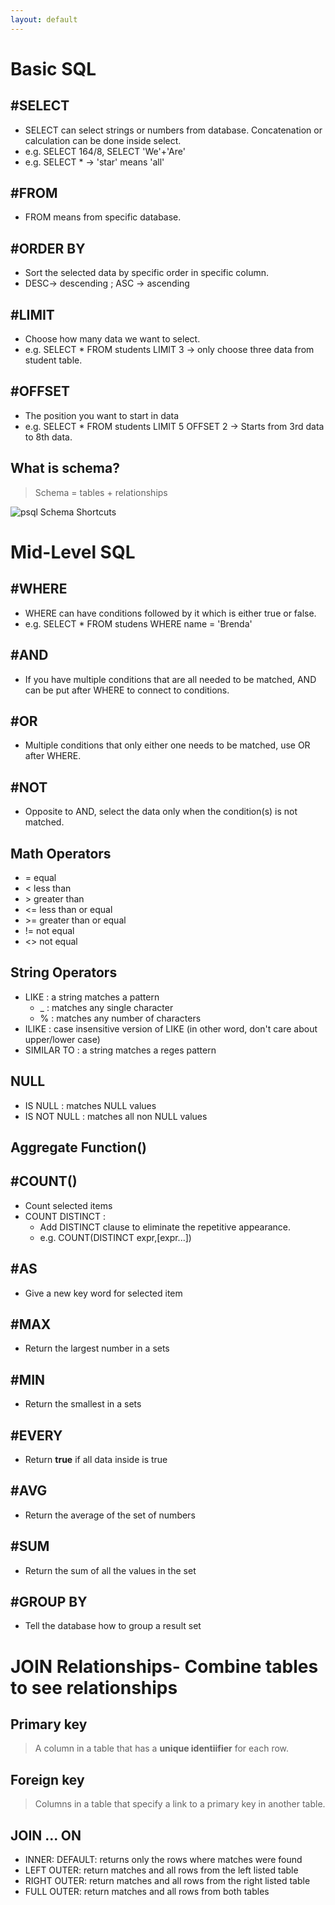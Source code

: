 ```yaml
---
layout: default
---
```



# Basic SQL

## #SELECT
- SELECT can select strings or numbers from database. Concatenation or calculation can be done inside select.
- e.g. SELECT 164/8, SELECT 'We'+'Are'
- e.g. SELECT * -> 'star' means 'all'

## #FROM
- FROM means from specific database.

## #ORDER BY
- Sort the selected data by specific order in specific column.
- DESC-> descending ; ASC -> ascending

## #LIMIT
- Choose how many data we want to select.
- e.g. SELECT * FROM students LIMIT 3  -> only choose three data from student table.

## #OFFSET
- The position you want to start in data
- e.g. SELECT * FROM students LIMIT 5 OFFSET 2 -> Starts from 3rd data to 8th data.


## What is schema?
> Schema = tables + relationships


![psql Schema Shortcuts](https://i.imgur.com/eeJQQ7T.jpg)


# Mid-Level SQL
## #WHERE
- WHERE can have conditions followed by it which is either true or false. 
- e.g. SELECT * FROM studens WHERE name = 'Brenda'

## #AND
- If you have multiple conditions that are all needed to be matched, AND can be put after WHERE to connect to conditions.

## #OR
- Multiple conditions that only either one needs to be matched, use OR after WHERE.

## #NOT
- Opposite to AND, select the data only when the condition(s) is not matched.

## Math Operators
- = equal
- < less than
- \> greater than
- <= less than or equal
- \>= greater than or equal
- != not equal
- <> not equal

## String Operators
- LIKE : a string matches a pattern
  - _ : matches any single character
  - % : matches any number of characters
- ILIKE : case insensitive version of LIKE (in other word, don't care about upper/lower case)
- SIMILAR TO : a string matches a reges pattern

## NULL
- IS NULL : matches NULL values
- IS NOT NULL : matches all non NULL values

## Aggregate Function()
## #COUNT()
- Count selected items
- COUNT DISTINCT : 
  - Add DISTINCT clause to eliminate the repetitive appearance. 
  - e.g. COUNT(DISTINCT expr,[expr...])
## #AS
- Give a new key word for selected item
## #MAX
- Return the largest number in a sets
## #MIN
- Return the smallest in a sets
## #EVERY
- Return **true** if all data inside is true
## #AVG
- Return the average of the set of numbers
## #SUM
- Return the sum of all the values in the set
## #GROUP BY
- Tell the database how to group a result set

# JOIN Relationships- Combine tables to see relationships
## Primary key
> A column in a table that has a **unique identiifier** for each row.
## Foreign key
> Columns in a table that specify a link to a primary key in another table.
## JOIN ... ON
- INNER: DEFAULT: returns only the rows where matches were found
- LEFT OUTER: return matches and all rows from the left listed table
- RIGHT OUTER: return matches and all rows from the right listed table
- FULL OUTER: return matches and all rows from both tables
